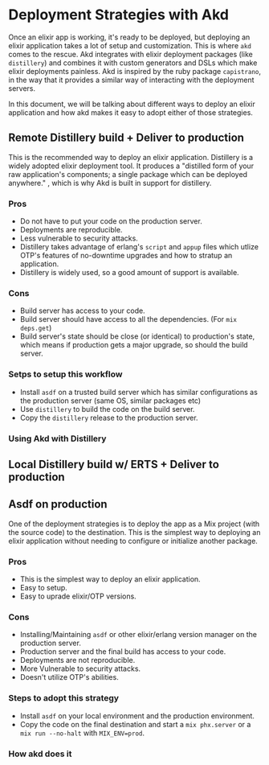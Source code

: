 # Deployment Strategies with Akd

Once an elixir app is working, it's ready to be deployed, but deploying an
elixir application takes a lot of setup and customization. This is where `akd`
comes to the rescue. Akd integrates with elixir deployment packages (like
`distillery`) and combines it with custom generators and DSLs which make elixir
deployments painless. Akd is inspired by the ruby package `capistrano`, in the
way that it provides a similar way of interacting with the deployment servers.

In this document, we will be talking about different ways to deploy an elixir
application and how akd makes it easy to adopt either of those strategies.

## Remote Distillery build + Deliver to production

This is the recommended way to deploy an elixir application. Distillery is a
widely adopted elixir deployment tool. It produces a "distilled form of your
raw application's components; a single package which can be deployed anywhere."
, which is why Akd is built in support for distillery.

### Pros

- Do not have to put your code on the production server.
- Deployments are reproducible.
- Less vulnerable to security attacks.
- Distillery takes advantage of erlang's `script` and `appup` files which utlize
OTP's features of no-downtime upgrades and how to stratup an application.
- Distillery is widely used, so a good amount of support is available.

### Cons

- Build server has access to your code.
- Build server should have access to all the dependencies. (For `mix deps.get`)
- Build server's state should be close (or identical) to production's state,
which means if production gets a major upgrade, so should the build server.

### Setps to setup this workflow

- Install `asdf` on a trusted build server which has similar configurations
as the production server (same OS, similar packages etc)
- Use `distillery` to build the code on the build server.
- Copy the `distillery` release to the production server.

### Using Akd with Distillery


## Local Distillery build w/ ERTS + Deliver to production


## Asdf on production

One of the deployment strategies is to deploy the app as a Mix project (with
the source code) to the destination. This is the simplest way to deploying an
elixir application without needing to configure or initialize another package.

### Pros

- This is the simplest way to deploy an elixir application.
- Easy to setup.
- Easy to uprade elixir/OTP versions.

### Cons

- Installing/Maintaining `asdf` or other elixir/erlang version manager on the
production server.
- Production server and the final build has access to your code.
- Deployments are not reproducible.
- More Vulnerable to security attacks.
- Doesn't utilize OTP's abilities.

### Steps to adopt this strategy

- Install `asdf` on your local environment and the production environment.
- Copy the code on the final destination and start a `mix phx.server` or a
`mix run --no-halt` with `MIX_ENV=prod`.

### How akd does it




